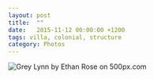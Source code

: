 ```yaml
---
layout: post
title:  ""
date:   2015-11-12 00:00:00 +1200
tags: villa, colonial, structure
category: Photos
---
```


<div class='pixels-photo'>
  <p>
    <img src='https://drscdn.500px.org/photo/174897193/m%3D900/894769f454552f86628b6035c0845474' alt='Grey Lynn by Ethan Rose on 500px.com'>
  </p>
  <a href='https://500px.com/photo/174897193/grey-lynn-by-ethan-rose' alt='Grey Lynn by Ethan Rose on 500px.com'></a>
</div>
<script type='text/javascript' src='https://500px.com/embed.js'></script>